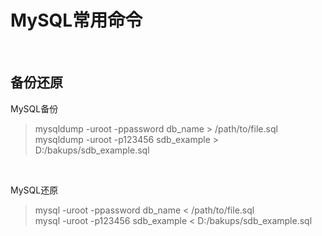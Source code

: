 # MySQL常用命令 #

<br>

## 备份还原 ##

MySQL备份  
> mysqldump -uroot -ppassword db_name     > /path/to/file.sql  
> mysqldump -uroot -p123456   sdb_example > D:/bakups/sdb_example.sql  

<br>

MySQL还原  
> mysql -uroot -ppassword db_name     < /path/to/file.sql  
> mysql -uroot -p123456   sdb_example < D:/bakups/sdb_example.sql

<br>
